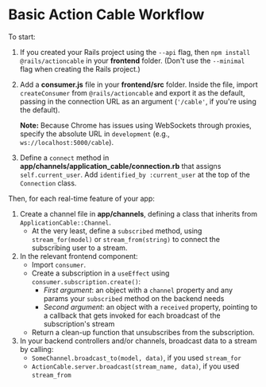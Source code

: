 # Basic Action Cable Workflow

To start:

1. If you created your Rails project using the `--api` flag, then `npm install
   @rails/actioncable` in your __frontend__ folder. (Don't use the `--minimal`
   flag when creating the Rails project.)
2. Add a __consumer.js__ file in your __frontend/src__ folder. Inside the file,
   import `createConsumer` from `@rails/actioncable` and export it as the
   default, passing in the connection URL as an argument (`'/cable'`, if you're
   using the default).

   **Note:** Because Chrome has issues using WebSockets through proxies, specify
   the absolute URL in `development` (e.g., `ws://localhost:5000/cable`).

3. Define a `connect` method in __app/channels/application_cable/connection.rb__
   that assigns `self.current_user`. Add `identified_by :current_user` at the
   top of the `Connection` class.

Then, for each real-time feature of your app:

1. Create a channel file in __app/channels__, defining a class that inherits
    from `ApplicationCable::Channel`.
    - At the very least, define a `subscribed` method, using
      `stream_for(model)` or `stream_from(string)` to connect the
      subscribing user to a stream.
2. In the relevant frontend component:
    - Import `consumer`.
    - Create a subscription in a `useEffect` using
      `consumer.subscription.create()`:
        - *First argument*: an object with a `channel` property and any params
          your `subscribed` method on the backend needs
        - *Second argument*: an object with a `received` property, pointing to a
          callback that gets invoked for each broadcast of the subscription's
          stream
    - Return a clean-up function that unsubscribes from the subscription.
3. In your backend controllers and/or channels, broadcast data to a stream by
   calling:
    - `SomeChannel.broadcast_to(model, data)`, if you used `stream_for`
    - `ActionCable.server.broadcast(stream_name, data)`, if you used
      `stream_from`